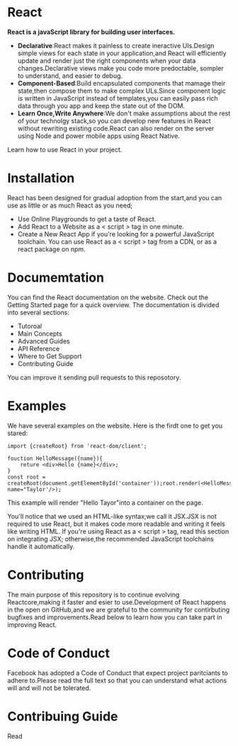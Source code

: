 **React**
==

**React is a javaScript library for building user interfaces.**


* **Declarative**:React makes it painless to create ineractive UIs.Design simple views for each state in your application,and React will efficiently update and render just the right components when your data changes.Declarative views make you code more predoctable, sompler to understand, and easier to debug.
 * **Component-Based**:Build encapsulated components that mamage their state,then compose them to make complex ULs.Since component logic is written in JavaScript instead of templates,you can easily pass rich data through you app and keep the state out of the DOM.
* **Learn Once,Write Anywhere**:We don't make assumptions about the rest of your technolgy stack,so you can develop new features in React without rewriting existing code.React can also render on the server using Node and power mobile apps using React Native.

Learn how to use React in your project.

Installation
====
React has been designed for gradual adoption from the start,and you can use as little or as much React as you need;

* Use Online Playgrounds to get a taste of React.
* Add React to a Website as a < script > tag in one minute.
* Create a New React App if you're looking for a powerful JavaScript toolchain.
You can use React as a < script > tag from a CDN, or as a react package on npm.

Documemtation
===
You can find the React documentation on the website. 
Check out the Getting Started page for a quick overview.
The documentation is divided into several sections:
* Tutoroal
* Main Concepts
* Advanced Guides
* API Reference
* Where to Get Support
* Contributing Guide 

You can improve it sending pull requests to this reposotory. 

Examples 
===
We have several examples on the website. Here is the firdt one to get you stared:
```
import {createRoot} from 'react-dom/client';

fouction HelloMessage({name}){
    reture <div>Hello {name}</div>;
}
const root = createRoot(document.getElememtById('container'));root.render(<HelloMessage name="Taylor'/>);
```
This example will render "Hello Tayor"into a container on the page. 

You'll notice that we used an HTML-like syntax;we call it JSX.JSX is not required to use React, but it makes code more readable and writing it feels like writing HTML. If you're using React as a < script > tag, read this section on integrating JSX; otherwise,the recommended JavaScript toolchains handle it automatically.

Contributing 
===
The main purpose of this repository is to continue evolving Reactcore,making it faster and esier to use.Development of React happens in the open  on GitHub,and we are grateful to the community for contirbuting bugfixes and improvements.Read below to learn how you can take part in improving React.

Code of Conduct
====
Facebook has adopted a Code of Conduct that expect project paritciants to adhere to.Please read the full text so that you can understand what actions will and will not be tolerated.

Contribuing Guide 
===
Read